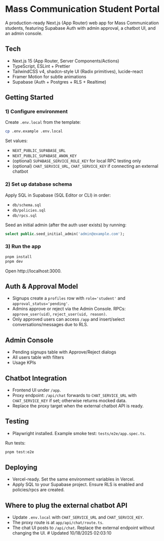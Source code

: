 # Mass Communication Student Portal

A production-ready Next.js (App Router) web app for Mass Communication students, featuring Supabase Auth with admin approval, a chatbot UI, and an admin console.

## Tech
- Next.js 15 (App Router, Server Components/Actions)
- TypeScript, ESLint + Prettier
- TailwindCSS v4, shadcn-style UI (Radix primitives), lucide-react
- Framer Motion for subtle animations
- Supabase (Auth + Postgres + RLS + Realtime)

## Getting Started

### 1) Configure environment
Create `.env.local` from the template:

```bash
cp .env.example .env.local
```

Set values:
- `NEXT_PUBLIC_SUPABASE_URL`
- `NEXT_PUBLIC_SUPABASE_ANON_KEY`
- (optional) `SUPABASE_SERVICE_ROLE_KEY` for local RPC testing only
- (optional) `CHAT_SERVICE_URL`, `CHAT_SERVICE_KEY` if connecting an external chatbot

### 2) Set up database schema
Apply SQL in Supabase (SQL Editor or CLI) in order:

- `db/schema.sql`
- `db/policies.sql`
- `db/rpcs.sql`

Seed an initial admin (after the auth user exists) by running:

```sql
select public.seed_initial_admin('admin@example.com');
```

### 3) Run the app

```bash
pnpm install
pnpm dev
```
Open http://localhost:3000.

## Auth & Approval Model
- Signups create a `profiles` row with `role='student'` and `approval_status='pending'`.
- Admins approve or reject via the Admin Console. RPCs: `approve_user(uid)`, `reject_user(uid, reason)`.
- Only approved users can access `/app` and insert/select conversations/messages due to RLS.

## Admin Console
- Pending signups table with Approve/Reject dialogs
- All users table with filters
- Usage KPIs

## Chatbot Integration
- Frontend UI under `/app`.
- Proxy endpoint: `/api/chat` forwards to `CHAT_SERVICE_URL` with `CHAT_SERVICE_KEY` if set; otherwise returns mocked data.
- Replace the proxy target when the external chatbot API is ready.

## Testing
- Playwright installed. Example smoke test: `tests/e2e/app.spec.ts`.

Run tests:
```bash
pnpm test:e2e
```

## Deploying
- Vercel-ready. Set the same environment variables in Vercel.
- Apply SQL to your Supabase project. Ensure RLS is enabled and policies/rpcs are created.

## Where to plug the external chatbot API
- Update `.env.local` with `CHAT_SERVICE_URL` and `CHAT_SERVICE_KEY`.
- The proxy route is at `app/api/chat/route.ts`.
- The chat UI posts to `/api/chat`. Replace the external endpoint without changing the UI.
#   U p d a t e d   1 0 / 1 8 / 2 0 2 5   0 2 : 0 3 : 1 0  
 